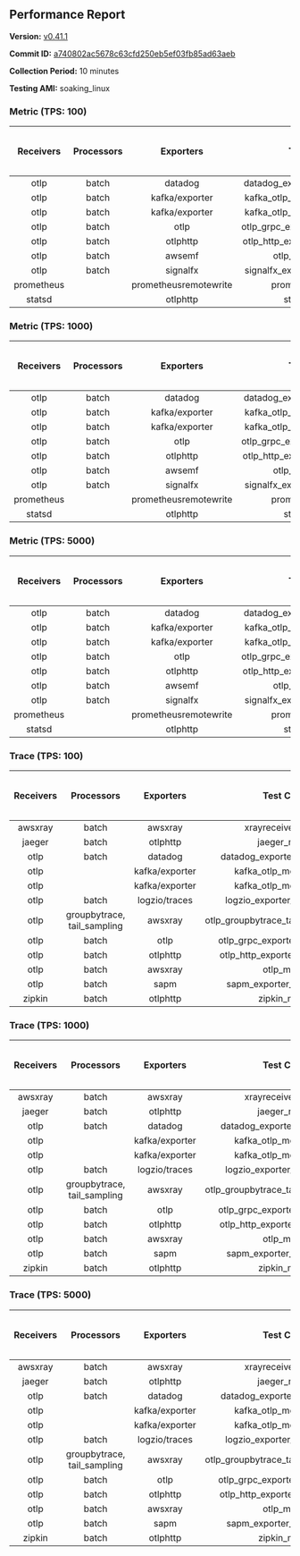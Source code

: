 ## Performance Report

**Version:** [v0.41.1](https://github.com/aws-observability/aws-otel-collector/releases/tag/v0.41.1)

**Commit ID:** [a740802ac5678c63cfd250eb5ef03fb85ad63aeb](https://github.com/aws-observability/aws-otel-collector/commit/a740802ac5678c63cfd250eb5ef03fb85ad63aeb)

**Collection Period:** 10 minutes

**Testing AMI:** soaking_linux


### Metric (TPS: 100)
| Receivers | Processors | Exporters | Test Case | Data Type | Instance Type | Avg CPU Usage (Percent) | Avg Memory Usage (Megabytes) | Max CPU Usage (Percent) | Max Memory Usage (Megabytes) |
|:---------:|:----------:|:---------:|:---------:|:---------:|:-------------:|:-----------------------:|:----------------------------:|:-----------------------:|:----------------------------:|
| otlp | batch | datadog | datadog_exporter_metric_mock | otlp | m5.2xlarge | 0.44 | 119.29 | 1.50 | 121.27 |
| otlp | batch | kafka/exporter | kafka_otlp_metric_mock_2_8_1 | otlp | m5.2xlarge | 1.93 | 127.01 | 2.40 | 129.63 |
| otlp | batch | kafka/exporter | kafka_otlp_metric_mock_3_2_0 | otlp | m5.2xlarge | 0.18 | 107.90 | 0.40 | 110.60 |
| otlp | batch | otlp | otlp_grpc_exporter_metric_mock | otlp | m5.2xlarge | 0.16 | 103.96 | 0.30 | 105.12 |
| otlp | batch | otlphttp | otlp_http_exporter_metric_mock | otlp | m5.2xlarge | 0.20 | 114.31 | 0.30 | 115.68 |
| otlp | batch | awsemf | otlp_metric_mock | otlp | m5.2xlarge | 0.35 | 115.38 | 0.60 | 116.88 |
| otlp | batch | signalfx | signalfx_exporter_metric_mock | otlp | m5.2xlarge | 0.22 | 121.32 | 0.50 | 123.40 |
| prometheus |  | prometheusremotewrite | prometheus_mock | prometheus | m5.2xlarge | 0.07 | 114.28 | 0.30 | 117.51 |
| statsd |  | otlphttp | statsd_mock | statsd | m5.2xlarge | 0.01 | 90.76 | 0.10 | 93.09 |

### Metric (TPS: 1000)
| Receivers | Processors | Exporters | Test Case | Data Type | Instance Type | Avg CPU Usage (Percent) | Avg Memory Usage (Megabytes) | Max CPU Usage (Percent) | Max Memory Usage (Megabytes) |
|:---------:|:----------:|:---------:|:---------:|:---------:|:-------------:|:-----------------------:|:----------------------------:|:-----------------------:|:----------------------------:|
| otlp | batch | datadog | datadog_exporter_metric_mock | otlp | m5.2xlarge | 1.97 | 133.33 | 2.20 | 135.00 |
| otlp | batch | kafka/exporter | kafka_otlp_metric_mock_2_8_1 | otlp | m5.2xlarge | 0.48 | 131.37 | 0.70 | 132.95 |
| otlp | batch | kafka/exporter | kafka_otlp_metric_mock_3_2_0 | otlp | m5.2xlarge | 9.80 | 141.41 | 10.70 | 146.10 |
| otlp | batch | otlp | otlp_grpc_exporter_metric_mock | otlp | m5.2xlarge | 0.46 | 127.23 | 0.70 | 129.63 |
| otlp | batch | otlphttp | otlp_http_exporter_metric_mock | otlp | m5.2xlarge | 0.53 | 134.58 | 0.80 | 140.74 |
| otlp | batch | awsemf | otlp_metric_mock | otlp | m5.2xlarge | 1.53 | 130.30 | 1.80 | 133.74 |
| otlp | batch | signalfx | signalfx_exporter_metric_mock | otlp | m5.2xlarge | 0.76 | 136.82 | 1.00 | 140.16 |
| prometheus |  | prometheusremotewrite | prometheus_mock | prometheus | m5.2xlarge | 0.70 | 145.93 | 1.20 | 155.94 |
| statsd |  | otlphttp | statsd_mock | statsd | m5.2xlarge | 0.01 | 91.68 | 0.10 | 94.35 |

### Metric (TPS: 5000)
| Receivers | Processors | Exporters | Test Case | Data Type | Instance Type | Avg CPU Usage (Percent) | Avg Memory Usage (Megabytes) | Max CPU Usage (Percent) | Max Memory Usage (Megabytes) |
|:---------:|:----------:|:---------:|:---------:|:---------:|:-------------:|:-----------------------:|:----------------------------:|:-----------------------:|:----------------------------:|
| otlp | batch | datadog | datadog_exporter_metric_mock | otlp | m5.2xlarge | 9.48 | 149.92 | 10.50 | 156.75 |
| otlp | batch | kafka/exporter | kafka_otlp_metric_mock_2_8_1 | otlp | m5.2xlarge | 9.14 | 146.01 | 10.60 | 149.73 |
| otlp | batch | kafka/exporter | kafka_otlp_metric_mock_3_2_0 | otlp | m5.2xlarge | 1.59 | 138.59 | 1.80 | 143.25 |
| otlp | batch | otlp | otlp_grpc_exporter_metric_mock | otlp | m5.2xlarge | 1.52 | 132.01 | 1.80 | 134.15 |
| otlp | batch | otlphttp | otlp_http_exporter_metric_mock | otlp | m5.2xlarge | 1.83 | 141.19 | 2.10 | 144.02 |
| otlp | batch | awsemf | otlp_metric_mock | otlp | m5.2xlarge | 7.18 | 139.24 | 8.10 | 144.20 |
| otlp | batch | signalfx | signalfx_exporter_metric_mock | otlp | m5.2xlarge | 3.40 | 138.25 | 3.70 | 142.81 |
| prometheus |  | prometheusremotewrite | prometheus_mock | prometheus | m5.2xlarge | 4.79 | 259.10 | 8.20 | 283.84 |
| statsd |  | otlphttp | statsd_mock | statsd | m5.2xlarge | 0.01 | 92.23 | 0.20 | 94.88 |

### Trace (TPS: 100)
| Receivers | Processors | Exporters | Test Case | Data Type | Instance Type | Avg CPU Usage (Percent) | Avg Memory Usage (Megabytes) | Max CPU Usage (Percent) | Max Memory Usage (Megabytes) |
|:---------:|:----------:|:---------:|:---------:|:---------:|:-------------:|:-----------------------:|:----------------------------:|:-----------------------:|:----------------------------:|
| awsxray | batch | awsxray | xrayreceiver_mock | xray | m5.2xlarge | 3.48 | 118.79 | 4.10 | 119.59 |
| jaeger | batch | otlphttp | jaeger_mock | jaeger | m5.2xlarge | 0.04 | 91.66 | 0.20 | 94.60 |
| otlp | batch | datadog | datadog_exporter_trace_mock | otlp | m5.2xlarge | 0.07 | 95.42 | 0.20 | 98.63 |
| otlp |  | kafka/exporter | kafka_otlp_mock_2_8_1 | otlp | m5.2xlarge | 0.06 | 97.98 | 0.20 | 100.79 |
| otlp |  | kafka/exporter | kafka_otlp_mock_3_2_0 | otlp | m5.2xlarge | 0.08 | 96.67 | 0.20 | 98.88 |
| otlp | batch | logzio/traces | logzio_exporter_trace_mock | otlp | m5.2xlarge | 0.04 | 92.73 | 0.20 | 95.40 |
| otlp | groupbytrace, tail_sampling | awsxray | otlp_groupbytrace_tailsampling_mock | otlp | m5.2xlarge | 0.03 | 91.14 | 0.20 | 94.59 |
| otlp | batch | otlp | otlp_grpc_exporter_trace_mock | otlp | m5.2xlarge | 0.04 | 92.26 | 0.20 | 94.93 |
| otlp | batch | otlphttp | otlp_http_exporter_trace_mock | otlp | m5.2xlarge | 0.04 | 92.14 | 0.20 | 94.22 |
| otlp | batch | awsxray | otlp_mock | otlp | m5.2xlarge | 0.05 | 91.88 | 0.30 | 93.97 |
| otlp | batch | sapm | sapm_exporter_trace_mock | otlp | m5.2xlarge | 0.04 | 93.35 | 0.20 | 96.19 |
| zipkin | batch | otlphttp | zipkin_mock | zipkin | m5.2xlarge | 0.04 | 91.78 | 0.20 | 94.37 |

### Trace (TPS: 1000)
| Receivers | Processors | Exporters | Test Case | Data Type | Instance Type | Avg CPU Usage (Percent) | Avg Memory Usage (Megabytes) | Max CPU Usage (Percent) | Max Memory Usage (Megabytes) |
|:---------:|:----------:|:---------:|:---------:|:---------:|:-------------:|:-----------------------:|:----------------------------:|:-----------------------:|:----------------------------:|
| awsxray | batch | awsxray | xrayreceiver_mock | xray | m5.2xlarge | 18.17 | 122.18 | 20.00 | 123.66 |
| jaeger | batch | otlphttp | jaeger_mock | jaeger | m5.2xlarge | 0.04 | 90.53 | 0.20 | 92.14 |
| otlp | batch | datadog | datadog_exporter_trace_mock | otlp | m5.2xlarge | 0.06 | 95.27 | 0.20 | 97.81 |
| otlp |  | kafka/exporter | kafka_otlp_mock_2_8_1 | otlp | m5.2xlarge | 0.17 | 96.88 | 0.30 | 100.90 |
| otlp |  | kafka/exporter | kafka_otlp_mock_3_2_0 | otlp | m5.2xlarge | 0.18 | 97.89 | 0.30 | 99.91 |
| otlp | batch | logzio/traces | logzio_exporter_trace_mock | otlp | m5.2xlarge | 0.04 | 91.15 | 0.20 | 92.99 |
| otlp | groupbytrace, tail_sampling | awsxray | otlp_groupbytrace_tailsampling_mock | otlp | m5.2xlarge | 0.03 | 92.40 | 0.20 | 92.50 |
| otlp | batch | otlp | otlp_grpc_exporter_trace_mock | otlp | m5.2xlarge | 0.03 | 92.59 | 0.20 | 95.01 |
| otlp | batch | otlphttp | otlp_http_exporter_trace_mock | otlp | m5.2xlarge | 0.05 | 91.76 | 0.30 | 93.66 |
| otlp | batch | awsxray | otlp_mock | otlp | m5.2xlarge | 0.04 | 91.33 | 0.20 | 93.72 |
| otlp | batch | sapm | sapm_exporter_trace_mock | otlp | m5.2xlarge | 0.04 | 91.49 | 0.20 | 94.06 |
| zipkin | batch | otlphttp | zipkin_mock | zipkin | m5.2xlarge | 0.05 | 91.37 | 0.20 | 93.66 |

### Trace (TPS: 5000)
| Receivers | Processors | Exporters | Test Case | Data Type | Instance Type | Avg CPU Usage (Percent) | Avg Memory Usage (Megabytes) | Max CPU Usage (Percent) | Max Memory Usage (Megabytes) |
|:---------:|:----------:|:---------:|:---------:|:---------:|:-------------:|:-----------------------:|:----------------------------:|:-----------------------:|:----------------------------:|
| awsxray | batch | awsxray | xrayreceiver_mock | xray | m5.2xlarge | 24.43 | 134.13 | 26.10 | 138.04 |
| jaeger | batch | otlphttp | jaeger_mock | jaeger | m5.2xlarge | 0.04 | 91.80 | 0.20 | 94.74 |
| otlp | batch | datadog | datadog_exporter_trace_mock | otlp | m5.2xlarge | 0.06 | 95.47 | 0.20 | 98.32 |
| otlp |  | kafka/exporter | kafka_otlp_mock_2_8_1 | otlp | m5.2xlarge | 0.06 | 96.48 | 0.30 | 100.50 |
| otlp |  | kafka/exporter | kafka_otlp_mock_3_2_0 | otlp | m5.2xlarge | 0.09 | 97.33 | 0.30 | 100.82 |
| otlp | batch | logzio/traces | logzio_exporter_trace_mock | otlp | m5.2xlarge | 0.04 | 91.60 | 0.20 | 94.18 |
| otlp | groupbytrace, tail_sampling | awsxray | otlp_groupbytrace_tailsampling_mock | otlp | m5.2xlarge | 0.03 | 92.53 | 0.20 | 94.97 |
| otlp | batch | otlp | otlp_grpc_exporter_trace_mock | otlp | m5.2xlarge | 0.05 | 92.09 | 0.20 | 94.56 |
| otlp | batch | otlphttp | otlp_http_exporter_trace_mock | otlp | m5.2xlarge | 0.05 | 90.70 | 0.20 | 91.99 |
| otlp | batch | awsxray | otlp_mock | otlp | m5.2xlarge | 0.05 | 91.23 | 0.30 | 92.83 |
| otlp | batch | sapm | sapm_exporter_trace_mock | otlp | m5.2xlarge | 0.04 | 92.73 | 0.30 | 95.28 |
| zipkin | batch | otlphttp | zipkin_mock | zipkin | m5.2xlarge | 0.04 | 92.29 | 0.20 | 94.91 |
